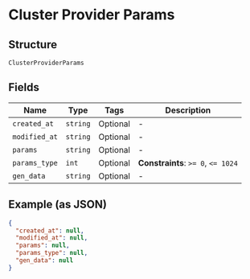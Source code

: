 
# Cluster Provider Params

## Structure

`ClusterProviderParams`

## Fields

| Name | Type | Tags | Description |
|  --- | --- | --- | --- |
| `created_at` | `string` | Optional | - |
| `modified_at` | `string` | Optional | - |
| `params` | `string` | Optional | - |
| `params_type` | `int` | Optional | **Constraints**: `>= 0`, `<= 1024` |
| `gen_data` | `string` | Optional | - |

## Example (as JSON)

```json
{
  "created_at": null,
  "modified_at": null,
  "params": null,
  "params_type": null,
  "gen_data": null
}
```

